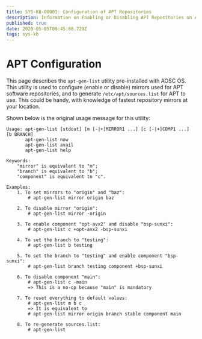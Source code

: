 ```yaml
---
title: SYS-KB-00001: Configuration of APT Repositories
description: Information on Enabling or Disabling APT Repositories on AOSC OS
published: true
date: 2020-05-05T06:45:08.729Z
tags: sys-kb
---
```


# APT Configuration

This page describes the `apt-gen-list` utility pre-installed with AOSC OS. This utility is used to configure (enable or disable) mirrors used for APT software repositories, and to generate `/etc/apt/sources.list` for APT to use. This could be handy, with knowledge of fastest repository mirrors at your location.

Shown below is the original usage message for this utility:

```
Usage: apt-gen-list [stdout] [m [-|+]MIRROR1 ...] [c [-|+]COMP1 ...] [b BRANCH]
       apt-gen-list now
       apt-gen-list avail
       apt-gen-list help

Keywords:
    "mirror" is equivalent to "m";
    "branch" is equivalent to "b";
    "component" is equivalent to "c".

Examples:
    1. To set mirrors to "origin" and "baz":
        # apt-gen-list mirror origin baz

    2. To disable mirror "origin":
        # apt-gen-list mirror -origin

    3. To enable component "opt-avx2" and disable "bsp-sunxi":
        # apt-gen-list c +opt-avx2 -bsp-sunxi

    4. To set the branch to "testing":
        # apt-gen-list b testing

    5. To set the branch to "testing" and enable component "bsp-sunxi":
        # apt-gen-list branch testing component +bsp-sunxi

    6. To disable component "main":
        # apt-gen-list c -main
        => This is a no-op because "main" is mandatory

    7. To reset everything to default values:
        # apt-gen-list m b c
        => It is equivalent to
        # apt-gen-list mirror origin branch stable component main

    8. To re-generate sources.list:
        # apt-gen-list
```
